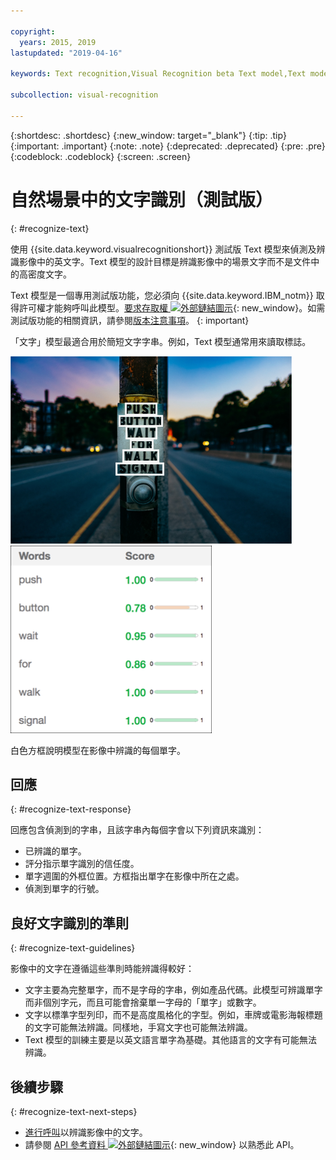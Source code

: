 ```yaml
---

copyright:
  years: 2015, 2019
lastupdated: "2019-04-16"

keywords: Text recognition,Visual Recognition beta Text model,Text model,recognize text

subcollection: visual-recognition

---
```


{:shortdesc: .shortdesc}
{:new_window: target="_blank"}
{:tip: .tip}
{:important: .important}
{:note: .note}
{:deprecated: .deprecated}
{:pre: .pre}
{:codeblock: .codeblock}
{:screen: .screen}

# 自然場景中的文字識別（測試版）
{: #recognize-text}

使用 {{site.data.keyword.visualrecognitionshort}} 測試版 Text 模型來偵測及辨識影像中的英文字。Text 模型的設計目標是辨識影像中的場景文字而不是文件中的高密度文字。

Text 模型是一個專用測試版功能，您必須向 {{site.data.keyword.IBM_notm}} 取得許可權才能夠呼叫此模型。[要求存取權 ![外部鏈結圖示](../../icons/launch-glyph.svg "外部鏈結圖示")](https://datasciencex.typeform.com/to/nU6efl){: new_window}。如需測試版功能的相關資訊，請參閱[版本注意事項](/docs/services/visual-recognition?topic=visual-recognition-release-notes#beta)。
{: important}

「文字」模型最適合用於簡短文字字串。例如，Text 模型通常用來讀取標誌。

![辨識的單字以外框圍住的道路交通標誌，相片取自 Unsplash，作者為 Ashim D’Silva](images/walk-signal-detection.png)![道路交通標誌影像中偵測到的單字和信任評分](images/walk-signal-response.png)

白色方框說明模型在影像中辨識的每個單字。

## 回應
{: #recognize-text-response}

回應包含偵測到的字串，且該字串內每個字會以下列資訊來識別：

- 已辨識的單字。
- 評分指示單字識別的信任度。
- 單字週圍的外框位置。方框指出單字在影像中所在之處。
- 偵測到單字的行號。

## 良好文字識別的準則
{: #recognize-text-guidelines}

影像中的文字在遵循這些準則時能辨識得較好：

- 文字主要為完整單字，而不是字母的字串，例如產品代碼。此模型可辨識單字而非個別字元，而且可能會捨棄單一字母的「單字」或數字。
- 文字以標準字型列印，而不是高度風格化的字型。例如，車牌或電影海報標題的文字可能無法辨識。同樣地，手寫文字也可能無法辨識。
- Text 模型的訓練主要是以英文語言單字為基礎。其他語言的文字有可能無法辨識。

## 後續步驟
{: #recognize-text-next-steps}

- [進行呼叫](/docs/services/visual-recognition?topic=visual-recognition-tutorial-recognize-text#tutorial-recognize-text)以辨識影像中的文字。
- 請參閱 [API 參考資料 ![外部鏈結圖示](../../icons/launch-glyph.svg "外部鏈結圖示")](https://{DomainName}/apidocs/visual-recognition/visual-recognition-v3-text){: new_window} 以熟悉此 API。

